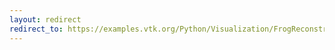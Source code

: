 ```yaml
---
layout: redirect
redirect_to: https://examples.vtk.org/Python/Visualization/FrogReconstruction/
---
```

